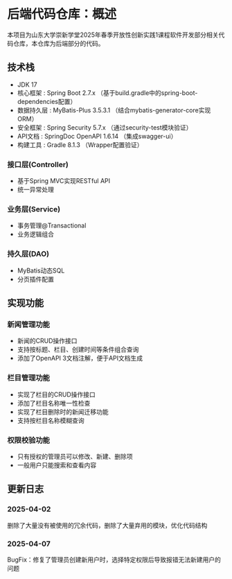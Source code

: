 # 后端代码仓库：概述

本项目为山东大学崇新学堂2025年春季开放性创新实践1课程软件开发部分相关代码仓库，本仓库为后端部分的代码。

## 技术栈

- JDK 17
- 核心框架 : Spring Boot 2.7.x （基于build.gradle中的spring-boot-dependencies配置）
- 数据持久层 : MyBatis-Plus 3.5.3.1 （结合mybatis-generator-core实现ORM）
- 安全框架 : Spring Security 5.7.x （通过security-test模块验证）
- API文档 : SpringDoc OpenAPI 1.6.14 （集成swagger-ui）
- 构建工具 : Gradle 8.1.3 （Wrapper配置验证）

### 接口层(Controller)

- 基于Spring MVC实现RESTful API
- 统一异常处理

### 业务层(Service)

- 事务管理@Transactional
- 业务逻辑组合

### 持久层(DAO)

- MyBatis动态SQL
- 分页插件配置

## 实现功能

### 新闻管理功能

- 新闻的CRUD操作接口
- 支持按标题、栏目、创建时间等条件组合查询
- 添加了OpenAPI 3文档注解，便于API文档生成

### 栏目管理功能

- 实现了栏目的CRUD操作接口
- 添加了栏目名称唯一性检查
- 实现了栏目删除时的新闻迁移功能
- 支持按栏目名称模糊查询

### 权限校验功能

- 只有授权的管理员可以修改、新建、删除项
- 一般用户只能搜索和查看内容

## 更新日志

### 2025-04-02

删除了大量没有被使用的冗余代码，删除了大量弃用的模块，优化代码结构

### 2025-04-07

BugFix：修复了管理员创建新用户时，选择特定权限后导致报错无法新建用户的问题